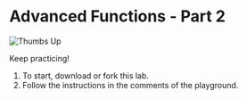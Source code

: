 # Advanced Functions - Part 2

![Thumbs Up](http://i.giphy.com/11ISwbgCxEzMyY.gif)


Keep practicing! 

1. To start, download or fork this lab.
2. Follow the instructions in the comments of the playground.
